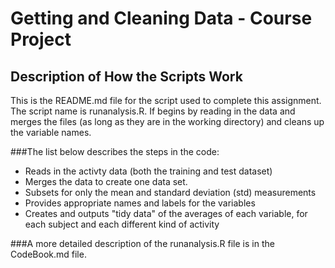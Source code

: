Getting and Cleaning Data - Course Project
==========================================

Description of How the Scripts Work
-----------------------------------

This is the README.md file for the script used to complete this assignment.
The script name is runanalysis.R.  If begins by reading in the data and
merges the files (as long as they are in the working directory) and cleans
up the variable names. 

###The list below describes the steps in the code:

* Reads in the activty data (both the training and test dataset)
* Merges the data to create one data set.
* Subsets for only the mean and standard deviation (std) measurements
* Provides appropriate names and labels for the variables
* Creates and outputs "tidy data" of the averages of each variable, for each subject and each different kind of activity

###A more detailed description of the runanalysis.R file is in the CodeBook.md file.